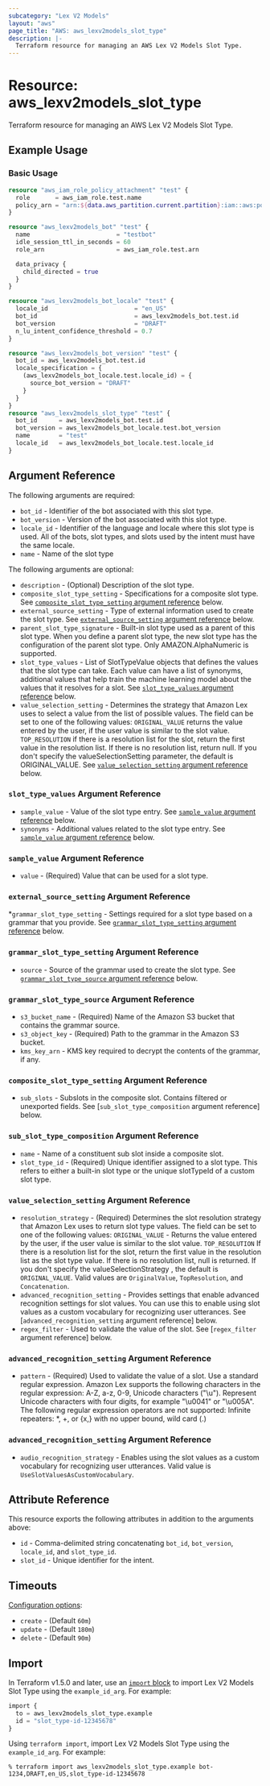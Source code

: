 ```yaml
---
subcategory: "Lex V2 Models"
layout: "aws"
page_title: "AWS: aws_lexv2models_slot_type"
description: |-
  Terraform resource for managing an AWS Lex V2 Models Slot Type.
---
```


# Resource: aws_lexv2models_slot_type

Terraform resource for managing an AWS Lex V2 Models Slot Type.

## Example Usage

### Basic Usage

```terraform
resource "aws_iam_role_policy_attachment" "test" {
  role       = aws_iam_role.test.name
  policy_arn = "arn:${data.aws_partition.current.partition}:iam::aws:policy/AmazonLexFullAccess"
}

resource "aws_lexv2models_bot" "test" {
  name                        = "testbot"
  idle_session_ttl_in_seconds = 60
  role_arn                    = aws_iam_role.test.arn

  data_privacy {
    child_directed = true
  }
}

resource "aws_lexv2models_bot_locale" "test" {
  locale_id                        = "en_US"
  bot_id                           = aws_lexv2models_bot.test.id
  bot_version                      = "DRAFT"
  n_lu_intent_confidence_threshold = 0.7
}

resource "aws_lexv2models_bot_version" "test" {
  bot_id = aws_lexv2models_bot.test.id
  locale_specification = {
    (aws_lexv2models_bot_locale.test.locale_id) = {
      source_bot_version = "DRAFT"
    }
  }
}
resource "aws_lexv2models_slot_type" "test" {
  bot_id      = aws_lexv2models_bot.test.id
  bot_version = aws_lexv2models_bot_locale.test.bot_version
  name        = "test"
  locale_id   = aws_lexv2models_bot_locale.test.locale_id
}
```

## Argument Reference

The following arguments are required:

* `bot_id` - Identifier of the bot associated with this slot type.
* `bot_version` - Version of the bot associated with this slot type.
* `locale_id` - Identifier of the language and locale where this slot type is used. All of the bots, slot types, and slots used by the intent must have the same locale.
* `name` - Name of the slot type

The following arguments are optional:

* `description` - (Optional) Description of the slot type.
* `composite_slot_type_setting` - Specifications for a composite slot type. See [`composite_slot_type_setting` argument reference](#composite_slot_type_setting-argument-reference) below.
* `external_source_setting` - Type of external information used to create the slot type. See [`external_source_setting` argument reference](#external_source_setting-argument-reference) below.
* `parent_slot_type_signature` - Built-in slot type used as a parent of this slot type. When you define a parent slot type, the new slot type has the configuration of the parent slot type. Only AMAZON.AlphaNumeric is supported.
* `slot_type_values` - List of SlotTypeValue objects that defines the values that the slot type can take. Each value can have a list of synonyms, additional values that help train the machine learning model about the values that it resolves for a slot. See [`slot_type_values` argument reference](#slot_type_values-argument-reference) below.
* `value_selection_setting` - Determines the strategy that Amazon Lex uses to select a value from the list of possible values. The field can be set to one of the following values: `ORIGINAL_VALUE` returns the value entered by the user, if the user value is similar to the slot value. `TOP_RESOLUTION` if there is a resolution list for the slot, return the first value in the resolution list. If there is no resolution list, return null. If you don't specify the valueSelectionSetting parameter, the default is ORIGINAL_VALUE. See [`value_selection_setting` argument reference](#value_selection_setting-argument-reference) below.

### `slot_type_values` Argument Reference

* `sample_value` - Value of the slot type entry.  See [`sample_value` argument reference](#sample_value-argument-reference) below.
* `synonyms` - Additional values related to the slot type entry. See [`sample_value` argument reference](#sample_value-argument-reference) below.

### `sample_value` Argument Reference

* `value` - (Required) Value that can be used for a slot type.

### `external_source_setting` Argument Reference

*`grammar_slot_type_setting` - Settings required for a slot type based on a grammar that you provide. See [`grammar_slot_type_setting` argument reference](#grammar_slot_type_setting-argument-reference) below.

### `grammar_slot_type_setting` Argument Reference

* `source` - Source of the grammar used to create the slot type. See [`grammar_slot_type_source` argument reference](#grammar_slot_type_source-argument-reference) below.

### `grammar_slot_type_source` Argument Reference

* `s3_bucket_name` - (Required) Name of the Amazon S3 bucket that contains the grammar source.
* `s3_object_key` - (Required) Path to the grammar in the Amazon S3 bucket.
* `kms_key_arn` - KMS key required to decrypt the contents of the grammar, if any.

### `composite_slot_type_setting` Argument Reference

* `sub_slots` - Subslots in the composite slot. Contains filtered or unexported fields. See [`sub_slot_type_composition` argument reference] below.

### `sub_slot_type_composition` Argument Reference

* `name` - Name of a constituent sub slot inside a composite slot.
* `slot_type_id` - (Required) Unique identifier assigned to a slot type. This refers to either a built-in slot type or the unique slotTypeId of a custom slot type.

### `value_selection_setting` Argument Reference

* `resolution_strategy` - (Required) Determines the slot resolution strategy that Amazon Lex uses to return slot type values. The field can be set to one of the following values: `ORIGINAL_VALUE` - Returns the value entered by the user, if the user value is similar to the slot value. `TOP_RESOLUTION` If there is a resolution list for the slot, return the first value in the resolution list as the slot type value. If there is no resolution list, null is returned. If you don't specify the valueSelectionStrategy , the default is `ORIGINAL_VALUE`. Valid values are `OriginalValue`, `TopResolution`, and `Concatenation`.
* `advanced_recognition_setting` - Provides settings that enable advanced recognition settings for slot values. You can use this to enable using slot values as a custom vocabulary for recognizing user utterances. See [`advanced_recognition_setting` argument reference] below.
* `regex_filter` - Used to validate the value of the slot. See [`regex_filter` argument reference] below.

### `advanced_recognition_setting` Argument Reference

* `pattern` - (Required) Used to validate the value of a slot. Use a standard regular expression. Amazon Lex supports the following characters in the regular expression: A-Z, a-z, 0-9, Unicode characters ("\⁠u").
Represent Unicode characters with four digits, for example "\⁠u0041" or "\⁠u005A". The following regular expression operators are not supported: Infinite repeaters: *, +, or {x,} with no upper bound, wild card (.)

### `advanced_recognition_setting` Argument Reference

* `audio_recognition_strategy` - Enables using the slot values as a custom vocabulary for recognizing user utterances. Valid value is `UseSlotValuesAsCustomVocabulary`.

## Attribute Reference

This resource exports the following attributes in addition to the arguments above:

* `id` - Comma-delimited string concatenating `bot_id`, `bot_version`, `locale_id`, and `slot_type_id`.
* `slot_id` - Unique identifier for the intent.

## Timeouts

[Configuration options](https://developer.hashicorp.com/terraform/language/resources/syntax#operation-timeouts):

* `create` - (Default `60m`)
* `update` - (Default `180m`)
* `delete` - (Default `90m`)

## Import

In Terraform v1.5.0 and later, use an [`import` block](https://developer.hashicorp.com/terraform/language/import) to import Lex V2 Models Slot Type using the `example_id_arg`. For example:

```terraform
import {
  to = aws_lexv2models_slot_type.example
  id = "slot_type-id-12345678"
}
```

Using `terraform import`, import Lex V2 Models Slot Type using the `example_id_arg`. For example:

```console
% terraform import aws_lexv2models_slot_type.example bot-1234,DRAFT,en_US,slot_type-id-12345678
```
